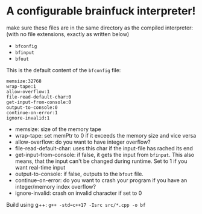 # A configurable brainfuck interpreter!


make sure these files are in the same directory as the compiled interpreter: (with no file extensions, exactly as written below)
- `bfconfig`
- `bfinput`
- `bfout`

This is the default content of the `bfconfig` file:
```
memsize:32768
wrap-tape:1
allow-overflow:1
file-read-default-char:0
get-input-from-console:0
output-to-console:0
continue-on-error:1
ignore-invalid:1
```

- memsize: size of the memory tape
- wrap-tape: set memPtr to 0 if it exceeds the memory size and vice versa
- allow-overflow: do you want to have integer overflow?
- file-read-default-char: uses this char if the input-file has rached its end
- get-input-from-console: if false, it gets the input from `bfinput`. This also means, that the input can't be changed during runtime. Set to 1 if you want real-time input
- output-to-console: if false, outputs to the `bfout` file.
- continue-on-error: do you want to crash your program if you have an integer/memory index overflow?
- ignore-invalid: crash on invalid character if set to 0

Build using g++: `g++ -std=c++17 -Isrc src/*.cpp -o bf`
